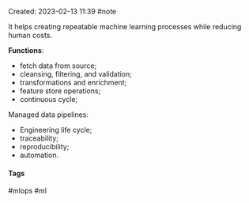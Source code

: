 Created: 2023-02-13 11:39
#note

It helps creating repeatable machine learning processes while reducing human costs.

**Functions**:
- fetch data from source;
- cleansing, filtering, and validation;
- transformations and enrichment;
- feature store operations;
- continuous cycle;

Managed data pipelines:
- Engineering life cycle;
- traceability;
- reproducibility;
- automation.

#### Tags
#mlops #ml